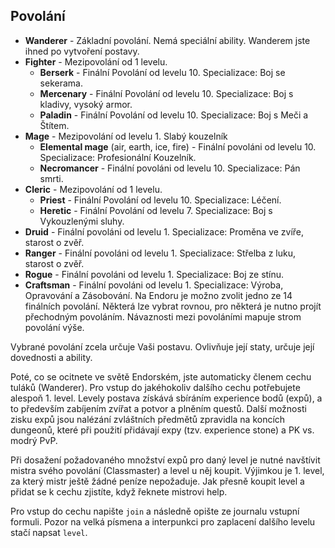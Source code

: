 ## Povolání

* **Wanderer** - Základní povolání. Nemá speciální ability. Wanderem jste ihned po vytvoření postavy.
* **Fighter** - Mezipovolání od 1 levelu.
  * **Berserk** - Finální Povolání od levelu 10. Specializace: Boj se sekerama.
  * **Mercenary** - Finální Povolání od levelu 10. Specializace: Boj s kladivy, vysoký armor.
  * **Paladin** - Finální Povolání od levelu 10. Specializace: Boj s Meči a Štítem.
* **Mage** - Mezipovolání od levelu 1. Slabý kouzelník
  * **Elemental mage** (air, earth, ice, fire) - Finální povoláni od levelu 10. Specializace: Profesionální Kouzelník.
  * **Necromancer** - Finální povoláni od levelu 10. Specializace: Pán smrti.
* **Cleric** - Mezipovolání od 1 levelu.
  * **Priest** - Finální Povolání od levelu 10. Specializace: Léčení.
  * **Heretic** - Finální Povolání od levelu 7. Specializace: Boj s Vykouzlenými sluhy.
* **Druid** - Finální povoláni od levelu 1. Specializace: Proměna ve zvíře, starost o zvěř.
* **Ranger** - Finální povoláni od levelu 1. Specializace: Střelba z luku, starost o zvěř.
* **Rogue** - Finální povoláni od levelu 1. Specializace: Boj ze stínu.
* **Craftsman** - Finální povoláni od levelu 1. Specializace: Výroba, Opravování a Zásobování.
Na Endoru je možno zvolit jedno ze 14 finálních povolání. Některá lze vybrat rovnou, pro některá je nutno projít přechodným povoláním. Návaznosti mezi povoláními mapuje strom povolání výše.

Vybrané povolání zcela určuje Vaši postavu. Ovlivňuje její staty, určuje její dovednosti a ability.

Poté, co se ocitnete ve světě Endorském, jste automaticky členem cechu tuláků (Wanderer). Pro vstup do jakéhokoliv dalšího cechu potřebujete alespoň 1. level. Levely postava získává sbíráním experience bodů (expů), a to především zabíjením zvířat a potvor a plněním questů. Další možnosti zisku expů jsou nalézání zvláštních předmětů zpravidla na koncích dungeonů, které při použití přidávají expy (tzv. experience stone) a PK vs. modrý PvP.

Při dosažení požadovaného množství expů pro daný level je nutné navštívit mistra svého povolání (Classmaster) a level u něj koupit. Výjimkou je 1. level, za který mistr ještě žádné peníze nepožaduje. Jak přesně koupit level a přidat se k cechu zjistíte, když řeknete mistrovi help.

Pro vstup do cechu napište `join` a následně opište ze journalu vstupní formuli. Pozor na velká písmena a interpunkci pro zaplacení dalšího levelu stačí napsat `level`.